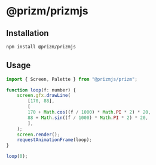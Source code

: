 # @prizm/prizmjs

## Installation

```bash
npm install @prizm/prizmjs
```

## Usage

```javascript
import { Screen, Palette } from "@prizmjs/prizm";

function loop(f: number) {
    screen.gfx.drawLine(
        [170, 88],
        [
        170 + Math.cos((f / 1000) * Math.PI * 2) * 20,
        88 + Math.sin((f / 1000) * Math.PI * 2) * 20,
        ],
    );
    screen.render();
    requestAnimationFrame(loop);
}

loop(0);
```
